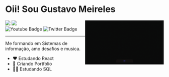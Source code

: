 

# Oii! Sou Gustavo Meireles




<img src = "giphy.gif" width = "250px" align = "right">





<div align = "left">
<img height = "170em" src="https://github-readme-stats.vercel.app/api/top-langs/?username=Gustavomeirelesnl&show_icons=true&theme=bear&count_private=true"/>
<img height = "170em" src="https://github-readme-stats.vercel.app/api?username=Gustavomeirelesnl&show_icons=true&show_icons=true&theme=bear&count_private=true" />
</div>
 


  <div id="badges">
  <a href = "https://www.linkedin.com/in/gustavomeirelesnl/">
    
  </a>
  <img src="https://img.shields.io/badge/YouTube-red?style=for-the-badge&logo=youtube&logoColor=white" alt="Youtube Badge"/>
  <img src="https://img.shields.io/badge/Twitter-blue?style=for-the-badge&logo=twitter&logoColor=white" alt="Twitter Badge"/>
  </div>

 

  ---

Me formando em Sistemas de informação, amo desafios e musica.

- ❤ Estudando React
- 💙 Criando Portfólio
- 👩‍💻 Estudando SQL
